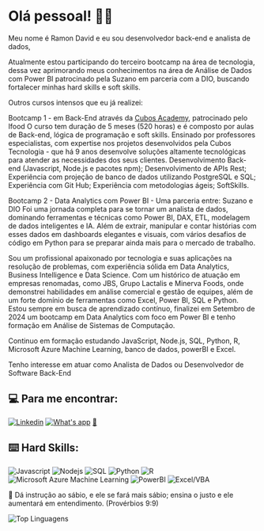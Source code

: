 # Olá pessoal! 👨‍💻
Meu nome é Ramon David e eu sou desenvolvedor back-end e analista de dados, 

Atualmente estou participando do terceiro bootcamp na área de tecnologia, dessa vez aprimorando meus conhecimentos na área de Análise de Dados com Power BI patrocinado pela Suzano em parceria com a DIO, buscando fortalecer minhas hard skills e soft skills.

Outros cursos intensos que eu já realizei:

Bootcamp 1 -  em Back-End através da [Cubos Academy](https://cubos.academy/), patrocinado pelo Ifood 
O curso tem duração de 5 meses (520 horas) e é composto por aulas de Back-end, lógica de programação e soft skills. 
Ensinado por professores especialistas, com expertise nos projetos desenvolvidos pela Cubos Tecnologia - que há 9 anos desenvolve soluções altamente tecnológicas para atender as necessidades dos seus clientes.
Desenvolvimento Back-end (Javascript, Node.js e pacotes npm);
Desenvolvimento de APIs Rest;
Experiência com projeção de banco de dados utilizando PostgreSQL e SQL;
Experiência com Git Hub;
Experiência com metodologias ágeis;
SoftSkills.

Bootcamp 2 - Data Analytics com Power BI - Uma parceria entre: Suzano e DIO
Foi uma jornada completa para se tornar um analista de dados, dominando ferramentas e técnicas como Power BI, DAX, ETL, modelagem de dados inteligentes e IA. Além de extrair, manipular e contar histórias com esses dados em dashboards elegantes e visuais, com vários desafios de código em Python para se preparar ainda mais para o mercado de trabalho.

Sou um profissional apaixonado por tecnologia e suas aplicações na resolução de problemas, com experiência sólida em Data Analytics, Business Intelligence e Data Science. Com um histórico de atuação em empresas renomadas, como JBS, Grupo Lactalis e Minerva Foods, onde demonstrei habilidades em análise comercial e gestão de equipes, além de um forte domínio de ferramentas como Excel, Power BI, SQL e Python. Estou sempre em busca de aprendizado contínuo, finalizei em Setembro de 2024 um bootcamp em Data Analytics com foco em Power BI e tenho formação em Análise de Sistemas de Computação.

Continuo em formação estudando JavaScript, Node.js, SQL, Python, R, Microsoft Azure Machine Learning, banco de dados, powerBI e Excel.

Tenho interesse em atuar como Analista de Dados ou Desenvolvedor de Software Back-End

## :computer: Para me encontrar:
[![Linkedin](https://img.shields.io/badge/LinkedIn-0077B5?style=for-the-badge&logo=linkedin&logoColor=white)](https://www.linkedin.com/in/ramon-santana2023/)
[![What's app](https://img.shields.io/badge/WhatsApp-25D366?style=for-the-badge&logo=whatsapp&logoColor=white)](+5561983006264)
<a href="mailto:ramon.net@hotmail.com">📩</a>


## :keyboard: Hard Skills:
![Javascript](https://img.shields.io/badge/JavaScript-323330?style=for-the-badge&logo=javascript&logoColor=F7DF1E)
![Nodejs](https://img.shields.io/badge/Node%20js-339933?style=for-the-badge&logo=nodedotjs&logoColor=white)
![SQL](https://img.shields.io/badge/MySQL-005C84?style=for-the-badge&logo=mysql&logoColor=white)
![Python](https://img.shields.io/badge/Python-FFD43B?style=for-the-badge&logo=python&logoColor=blue)
![R](https://img.shields.io/badge/R-276DC3?style=for-the-badge&logo=r&logoColor=white)
![Microsoft Azure Machine Learning](https://img.shields.io/badge/microsoft%20azure-0089D6?style=for-the-badge&logo=microsoft-azure&logoColor=white)
![PowerBI](https://img.shields.io/badge/PowerBI-F2C811?style=for-the-badge&logo=Power%20BI&logoColor=white)
![Excel/VBA](https://img.shields.io/badge/Microsoft_Excel-217346?style=for-the-badge&logo=microsoft-excel&logoColor=white)


 📖 Dá instrução ao sábio, e ele se fará mais sábio; ensina o justo e ele aumentará em entendimento. (Provérbios 9:9)

![Top Linguagens ](https://github-readme-stats.vercel.app/api/top-langs/?username=ramon-ds&theme=tokyonight&custom_title=Top%20%Linguagens)
